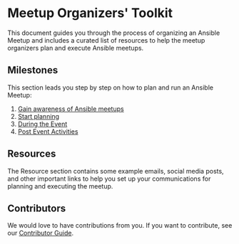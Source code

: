 # Meetup Organizers' Toolkit

This document guides you through the process of organizing an Ansible Meetup and includes a curated list of resources to help the meetup organizers plan and execute Ansible meetups.


## Milestones

This section leads you step by step on how to plan and run an Ansible Meetup:

1. [Gain awareness of Ansible meetups](./milestones/gain_awareness_of_ansible_meetups.md)
2. [Start planning](./milestones/start_planning.md)
3. [During the Event](./milestones/during_the_event.md)
4. [Post Event Activities](./milestones/post_event_activities.md)

## Resources

The Resource section contains some example emails, social media posts, and other important links to help you set up your communications for planning and executing the meetup.

## Contributors

We would love to have contributions from you.
If you want to contribute, see our [Contributor Guide](contributing/contributing.md).